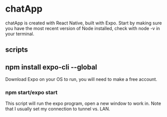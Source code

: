# chatApp

chatApp is created with React Native, built with Expo.
Start by making sure you have the most recent version of Node installed, check with node -v in your terminal.

## scripts

## npm install expo-cli --global

Download Expo on your OS to run, you will need to make a free account.

### npm start/expo start

This script will run the expo program, open a new window to work in. Note that I usually set my connection to tunnel vs. LAN.
